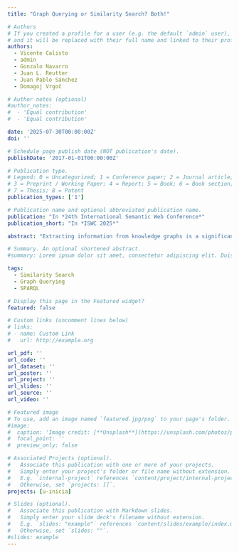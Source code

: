 ```yaml
---
title: "Graph Querying or Similarity Search? Both!"

# Authors
# If you created a profile for a user (e.g. the default `admin` user), write the username (folder name) here
# and it will be replaced with their full name and linked to their profile.
authors:
  - Vicente Calisto
  - admin
  - Gonzalo Navarro
  - Juan L. Reutter
  - Juan Pablo Sánchez
  - Domagoj Vrgoč

# Author notes (optional)
#author_notes:
#  - 'Equal contribution'
#  - 'Equal contribution'

date: '2025-07-30T00:00:00Z'
doi: ''

# Schedule page publish date (NOT publication's date).
publishDate: '2017-01-01T00:00:00Z'

# Publication type.
# Legend: 0 = Uncategorized; 1 = Conference paper; 2 = Journal article;
# 3 = Preprint / Working Paper; 4 = Report; 5 = Book; 6 = Book section;
# 7 = Thesis; 8 = Patent
publication_types: ['1']

# Publication name and optional abbreviated publication name.
publication: "In *24th International Semantic Web Conference*"
publication_short: "In *ISWC 2025*"

abstract: "Extracting information from knowledge graphs is a significant algorithmic challenge, especially when dealing with multimodal knowledge graphs that integrate images, text, and/or videos. While current graph management systems can efficiently evaluate graph queries, they struggle with multimedia data. To address this, systems rely on metadata, such as vector embeddings, for similarity search. While both graph pattern evaluation and similarity search work well independently, real-world applications often require their combination to retrieve media based on both the graph structure and specific similarity criteria. This paper studies the problem of querying multimodal knowledge graphs by combining graph patterns with similarity constraints. We formalize this as an extraction task where some nodes in the graph pattern are filtered by similarity, and then the results must be ordered by a similarity score. While a straightforward approach is to evaluate the graph pattern first and then sort by similarity, we introduce alternative algorithms that evaluate both tasks jointly, leveraging indices for efficient similarity computation. Our implementation employs an approximate version of these indices, and our experiments show that graph database systems can efficiently integrate semantic similarity constraints into their queries. "

# Summary. An optional shortened abstract.
#summary: Lorem ipsum dolor sit amet, consectetur adipiscing elit. Duis posuere tellus ac convallis placerat. Proin tincidunt magna sed ex sollicitudin condimentum.

tags: 
  - Similarity Search
  - Graph Querying
  - SPARQL 

# Display this page in the Featured widget?
featured: false

# Custom links (uncomment lines below)
# links:
# - name: Custom Link
#   url: http://example.org

url_pdf: ''
url_code: ''
url_dataset: ''
url_poster: ''
url_project: ''
url_slides: ''
url_source: ''
url_video: ''

# Featured image
# To use, add an image named `featured.jpg/png` to your page's folder.
#image:
#  caption: 'Image credit: [**Unsplash**](https://unsplash.com/photos/pLCdAaMFLTE)'
#  focal_point: ''
#  preview_only: false

# Associated Projects (optional).
#   Associate this publication with one or more of your projects.
#   Simply enter your project's folder or file name without extension.
#   E.g. `internal-project` references `content/project/internal-project/index.md`.
#   Otherwise, set `projects: []`.
projects: [u-inicia]

# Slides (optional).
#   Associate this publication with Markdown slides.
#   Simply enter your slide deck's filename without extension.
#   E.g. `slides: "example"` references `content/slides/example/index.md`.
#   Otherwise, set `slides: ""`.
#slides: example
---
```


